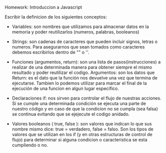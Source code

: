 Homework: Introduccion a Javascript

Escribir la definicion de los siguientes conceptos:

- Variables: son nombres que utilizamos para almacenar datos en la memoria y poder reutilizarlos (numeros, palabras, booleanos)

- Strings: son cadenas de caracteres que pueden incluir signos, letras o numeros. Para asegurarnos que sean tomados como caracteres debemos escribirlos dentro de "" o ''.

- Funciones (argumentos, return): son una lista de pasos(instrucciones) a realizar de una determinada manera para obtener siempre el mismo resultado y poder reutilizar el codigo. Argumentos: son los datos que Return: es el dato que la función nos devuelve una vez que termina de ejecutarse. Tambien lo podemos utilizar para marcar el final de la ejecución de una funcion en algun lugar específico.

- Declaraciones if: nos sirven para controlar el flujo de nuestras acciones. Si se cumple una determinada condición se ejecuta una parte de nuestro código y en caso de que la condicion no se cumpla (sea falsa) se continua evitando que se ejejecute el codigo anidado.

- Valores booleanos ( true, false ): son valores que indican lo que sus nombre mismo dice: true = verdadero, false = falso. Son los tipos de valores que se utilizan en los if (y en otras estructuras de control de flujo) para determinar si alguna condicion o caracteristica se esta cumpliendo o no.



